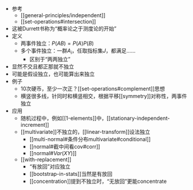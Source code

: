 - 参考
  - [[general-principles/independent]]
  - [[set-operations#intersection]]
- 这被Durrett书称为“概率论之于测度论的开始”
- 定义
  - 两事件独立：$P(AB)=P(A)P(B)$
  - 多个事件独立：一群$A_i$，任取指标集$J$，都满足……
    - 区别于“两两独立”
- 显然不交且都正那就不独立
- 可能是假设独立，也可能算出来独立
- 例子
  - 10次硬币，至少一次正？[[set-operations#complement]]思想
  - 横竖很多线，针同时和横竖相交，根据平移[[symmetry]]对称性，两事件独立
- 应用
    - 随机过程中，例如[[1-elements]]中，[[stationary-independent-increment]]
    - [[multivariate]]不独立的，[[linear-transform]]设法独立
      - [[multi-normal#条件分布multivariate#conditional]]
      - [[normal#截中间看cov#corr]]
      - [[normal#$Var(XY)$]]
    - [[with-replacement]]
      - “有放回”对应独立
      - [[bootstrap-in-stats]]当然是有放回
      - [[concentration]]提到不独立时，“无放回”更能concentrate